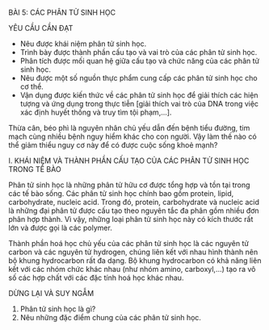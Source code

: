 BÀI 5: CÁC PHÂN TỬ SINH HỌC

YÊU CẦU CẦN ĐẠT
- Nêu được khái niệm phân tử sinh học.
- Trình bày được thành phần cấu tạo và vai trò của các phân tử sinh học.
- Phân tích được mối quan hệ giữa cấu tạo và chức năng của các phân tử sinh học.
- Nêu được một số nguồn thực phẩm cung cấp các phân tử sinh học cho cơ thể.
- Vận dụng được kiến thức về các phân tử sinh học để giải thích các hiện tượng và ứng dụng trong thực tiễn [giải thích vai trò của DNA trong việc xác định huyết thống và truy tìm tội phạm,...].

Thừa cân, béo phì là nguyên nhân chủ yếu dẫn đến bệnh tiểu đường, tim mạch cùng nhiều bệnh nguy hiểm khác cho con người. Vậy làm thế nào có thể giảm thiểu nguy cơ này để có được cuộc sống khoẻ mạnh?

I. KHÁI NIỆM VÀ THÀNH PHẦN CẤU TẠO CỦA CÁC PHÂN TỬ SINH HỌC TRONG TẾ BÀO

Phân tử sinh học là những phân tử hữu cơ được tổng hợp và tồn tại trong các tế bào sống. Các phân tử sinh học chính bao gồm protein, lipid, carbohydrate, nucleic acid. Trong đó, protein, carbohydrate và nucleic acid là những đại phân tử được cấu tạo theo nguyên tắc đa phân gồm nhiều đơn phân hợp thành. Vì vậy, những loại phân tử sinh học này có kích thước rất lớn và được gọi là các polymer.

Thành phần hoá học chủ yếu của các phân tử sinh học là các nguyên tử carbon và các nguyên tử hydrogen, chúng liên kết với nhau hình thành nên bộ khung hydrocarbon rất đa dạng. Bộ khung hydrocarbon có khả năng liên kết với các nhóm chức khác nhau (như nhóm amino, carboxyl,...) tạo ra vô số các hợp chất với các đặc tính hoá học khác nhau.

DỪNG LẠI VÀ SUY NGẪM
1. Phân tử sinh học là gì?
2. Nêu những đặc điểm chung của các phân tử sinh học.